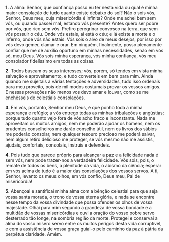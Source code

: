 **1.** A alma: Senhor, que confiança posso eu ter nesta vida ou qual é minha maior consolação de tudo quanto existe debaixo do sol? Não o sois vós, Senhor, Deus meu, cuja misericórdia é infinita? Onde me achei bem sem vós, ou quando passei mal, estando vós presente? Antes quero ser pobre por vós, que rico sem vós. Prefiro peregrinar convosco na terra, que sem vós possuir o céu. Onde vós estais, aí está o céu; e lá existe a morte e o inferno, onde vós não estais. Vós sois o alvo de meus desejos, por isso por vós devo gemer, clamar e orar. Em ninguém, finalmente, posso plenamente confiar que me dê auxílio oportuno em minhas necessidades, senão em vós só, meu Deus. Vós sois minha esperança, vós minha confiança, vós meu consolador fidelíssimo em todas as coisas.

**2.** Todos buscam os seus interesses; vós, porém, só tendes em vista minha salvação e aproveitamento, e tudo converteis em bem para mim. Ainda quando me sujeitais a várias tentações e adversidades, tudo isso ordenais para meu proveito, pois de mil modos costumais provar os vossos amigos. E nessas provações não menos vos devo amar e louvar, como se me enchêsseis de celestiais consolações.

**3.** Em vós, portanto, Senhor meu Deus, é que ponho toda a minha esperança e refúgio; a vós entrego todas as minhas tribulações e angústias; porque tudo quanto vejo fora de vós acho fraco e inconstante. Nada me aproveitam os muitos amigos, nem me poderão ajudar os homens, nem os prudentes conselheiros me darão conselho útil, nem os livros dos sábios me poderão consolar, nem qualquer tesouro precioso me poderá salvar, nem algum retiro delicioso me proteger, se vós mesmo não me assistis, ajudais, confortais, consolais, instruís e defendeis.

**4.** Pois tudo que parece próprio para alcançar a paz e a felicidade nada é sem vós, nem pode trazer-nos a verdadeira felicidade. Vós sois, pois, o remate de todos os bens, a plenitude da vida, o abismo da ciência; esperar em vós acima de tudo é a maior das consolações dos vossos servos. A ti, Senhor, levanto os meus olhos, em vós confio, Deus meu, Pai de misericórdia!

**5.** Abençoai e santificai minha alma com a bênção celestial para que seja vossa santa morada, o trono de vossa eterna glória, e nada se encontre nesse tempo da vossa divindade que possa ofender os olhos de vossa majestade. Olhai para mim segundo a grandeza de vossa bondade e a multidão de vossas misericórdias e ouvi a oração do vosso pobre servo desterrado tão longe, na sombria região da morte. Protegei e conservai a alma do vosso mísero servo entre os muitos perigos desta vida corruptível, e com a assistência de vossa graça guiai-o pelo caminho da paz à pátria da perpétua claridade. Amém.

